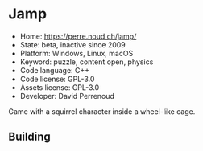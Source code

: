 # Jamp

- Home: https://perre.noud.ch/jamp/
- State: beta, inactive since 2009
- Platform: Windows, Linux, macOS
- Keyword: puzzle, content open, physics
- Code language: C++
- Code license: GPL-3.0
- Assets license: GPL-3.0
- Developer: David Perrenoud

Game with a squirrel character inside a wheel-like cage.

## Building
